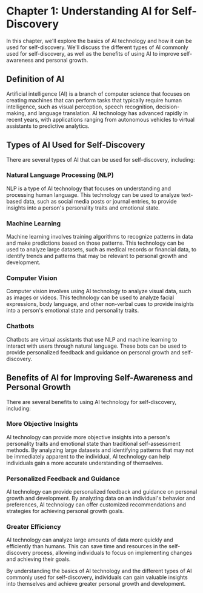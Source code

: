 Chapter 1: Understanding AI for Self-Discovery
==============================================

In this chapter, we'll explore the basics of AI technology and how it can be used for self-discovery. We'll discuss the different types of AI commonly used for self-discovery, as well as the benefits of using AI to improve self-awareness and personal growth.

Definition of AI
----------------

Artificial intelligence (AI) is a branch of computer science that focuses on creating machines that can perform tasks that typically require human intelligence, such as visual perception, speech recognition, decision-making, and language translation. AI technology has advanced rapidly in recent years, with applications ranging from autonomous vehicles to virtual assistants to predictive analytics.

Types of AI Used for Self-Discovery
-----------------------------------

There are several types of AI that can be used for self-discovery, including:

### Natural Language Processing (NLP)

NLP is a type of AI technology that focuses on understanding and processing human language. This technology can be used to analyze text-based data, such as social media posts or journal entries, to provide insights into a person's personality traits and emotional state.

### Machine Learning

Machine learning involves training algorithms to recognize patterns in data and make predictions based on those patterns. This technology can be used to analyze large datasets, such as medical records or financial data, to identify trends and patterns that may be relevant to personal growth and development.

### Computer Vision

Computer vision involves using AI technology to analyze visual data, such as images or videos. This technology can be used to analyze facial expressions, body language, and other non-verbal cues to provide insights into a person's emotional state and personality traits.

### Chatbots

Chatbots are virtual assistants that use NLP and machine learning to interact with users through natural language. These bots can be used to provide personalized feedback and guidance on personal growth and self-discovery.

Benefits of AI for Improving Self-Awareness and Personal Growth
---------------------------------------------------------------

There are several benefits to using AI technology for self-discovery, including:

### More Objective Insights

AI technology can provide more objective insights into a person's personality traits and emotional state than traditional self-assessment methods. By analyzing large datasets and identifying patterns that may not be immediately apparent to the individual, AI technology can help individuals gain a more accurate understanding of themselves.

### Personalized Feedback and Guidance

AI technology can provide personalized feedback and guidance on personal growth and development. By analyzing data on an individual's behavior and preferences, AI technology can offer customized recommendations and strategies for achieving personal growth goals.

### Greater Efficiency

AI technology can analyze large amounts of data more quickly and efficiently than humans. This can save time and resources in the self-discovery process, allowing individuals to focus on implementing changes and achieving their goals.

By understanding the basics of AI technology and the different types of AI commonly used for self-discovery, individuals can gain valuable insights into themselves and achieve greater personal growth and development.
